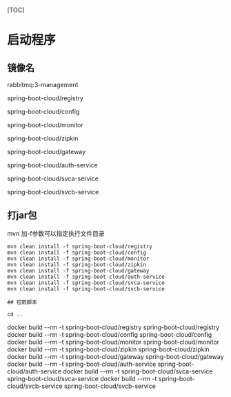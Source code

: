 
[TOC]

# 启动程序

## 镜像名

rabbitmq:3-management

spring-boot-cloud/registry

spring-boot-cloud/config

spring-boot-cloud/monitor

spring-boot-cloud/zipkin

spring-boot-cloud/gateway

spring-boot-cloud/auth-service

spring-boot-cloud/svca-service

spring-boot-cloud/svcb-service

## 打jar包

mvn 加-f参数可以指定执行文件目录

```
mvn clean install -f spring-boot-cloud/registry
mvn clean install -f spring-boot-cloud/config
mvn clean install -f spring-boot-cloud/monitor
mvn clean install -f spring-boot-cloud/zipkin
mvn clean install -f spring-boot-cloud/gateway
mvn clean install -f spring-boot-cloud/auth-service
mvn clean install -f spring-boot-cloud/svca-service
mvn clean install -f spring-boot-cloud/svcb-service

## 拉取脚本

cd ..
```
docker build --rm -t spring-boot-cloud/registry spring-boot-cloud/registry
docker build --rm -t spring-boot-cloud/config spring-boot-cloud/config
docker build --rm -t spring-boot-cloud/monitor spring-boot-cloud/monitor
docker build --rm -t spring-boot-cloud/zipkin spring-boot-cloud/zipkin
docker build --rm -t spring-boot-cloud/gateway spring-boot-cloud/gateway
docker build --rm -t spring-boot-cloud/auth-service spring-boot-cloud/auth-service
docker build --rm -t spring-boot-cloud/svca-service spring-boot-cloud/svca-service
docker build --rm -t spring-boot-cloud/svcb-service spring-boot-cloud/svcb-service
```
